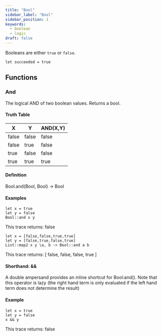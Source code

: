 ```yaml
---
title: "Bool"
sidebar_label: "Bool"
sidebar_position: 1
keywords:
  - boolean
  - logic
draft: false
---
```


Booleans are either `true` or `false`.

```darklang
let succeeded = true
```

## Functions

### And

The logical AND of two boolean values. Returns a bool.

#### Truth Table

| X | Y | AND(X,Y) |
|---|---|---|
| false | false | false |
| false | true | false |
| true | false | false |
| true | true | true |

#### Definition

Bool.and(Bool, Bool) -> Bool

#### Examples

```darklang
let x = true
let y = false
Bool::and x y
```

This trace returns: false

```darklang
let x = [false,false,true,true]
let y = [false,true,false,true]
List::map2 x y \a, b -> Bool::and a b
```

This trace returns:
[
  false, false, false, true
]

#### Shorthand: &&

A double ampersand provides an inline shortcut for Bool:and(). Note that this operator is lazy (the right hand term is only evaluated if the left hand term does not determine the result)

#### Example

```darklang
let x = true
let y = false
x && y
```

This trace returns: false
